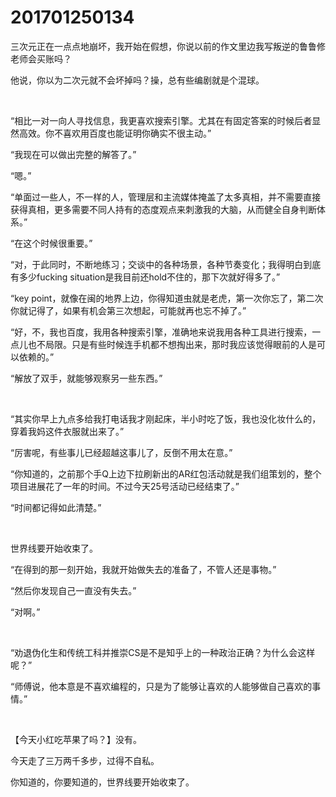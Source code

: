 # 201701250134

三次元正在一点点地崩坏，我开始在假想，你说以前的作文里边我写叛逆的鲁鲁修老师会买账吗？

他说，你以为二次元就不会坏掉吗？操，总有些编剧就是个混球。

<br/>

“相比一对一向人寻找信息，我更喜欢搜索引擎。尤其在有固定答案的时候后者显然高效。你不喜欢用百度也能证明你确实不很主动。”

“我现在可以做出完整的解答了。”

“嗯。”

“单面过一些人，不一样的人，管理层和主流媒体掩盖了太多真相，并不需要直接获得真相，更多需要不同人持有的态度观点来刺激我的大脑，从而健全自身判断体系。”

“在这个时候很重要。”

“对，于此同时，不断地练习；交谈中的各种场景，各种节奏变化；我得明白到底有多少fucking situation是我目前还hold不住的，那下次就好得多了。”

“key point，就像在闽的地界上边，你得知道虫就是老虎，第一次你忘了，第二次你就记得了，如果有机会第三次想起，可能就再也忘不掉了。”

“好，不，我也百度，我用各种搜索引擎，准确地来说我用各种工具进行搜索，一点儿也不局限。只是有些时候连手机都不想掏出来，那时我应该觉得眼前的人是可以依赖的。”

“解放了双手，就能够观察另一些东西。”

<br/>

“其实你早上九点多给我打电话我才刚起床，半小时吃了饭，我也没化妆什么的，穿着我妈这件衣服就出来了。”

“厉害呢，有些事儿已经超越这事儿了，反倒不用太在意。”

“你知道的，之前那个手Q上边下拉刷新出的AR红包活动就是我们组策划的，整个项目进展花了一年的时间。不过今天25号活动已经结束了。”

“时间都记得如此清楚。”

<br/>

世界线要开始收束了。

“在得到的那一刻开始，我就开始做失去的准备了，不管人还是事物。”

“然后你发现自己一直没有失去。”

“对啊。”

<br/>

“劝退伪化生和传统工科并推崇CS是不是知乎上的一种政治正确？为什么会这样呢？”

“师傅说，他本意是不喜欢编程的，只是为了能够让喜欢的人能够做自己喜欢的事情。”

<br/>

【今天小红吃苹果了吗？】没有。

今天走了三万两千多步，过得不自私。

你知道的，你要知道的，世界线要开始收束了。